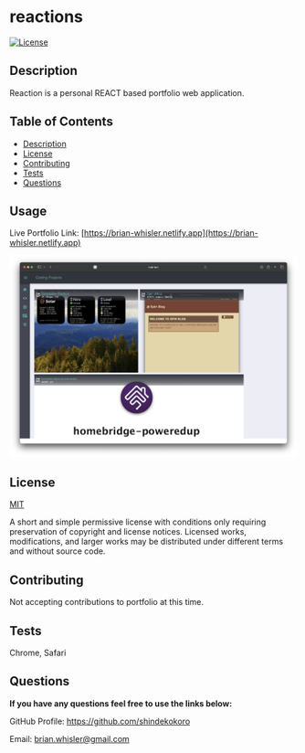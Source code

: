 # reactions

[![License](https://img.shields.io/github/license/shindekokoro/reactions)](http://choosealicense.com/licenses/mit/)

## Description

Reaction is a personal REACT based portfolio web application.

## Table of Contents

- [Description](#description)
- [License](#license)
- [Contributing](#contributing)
- [Tests](#tests)
- [Questions](#questions)

## Usage

Live Portfolio Link: [https://brian-whisler.netlify.app](https://brian-whisler.netlify.app)
<p align="center">
<img src="https://raw.githubusercontent.com/shindekokoro/reactions/main/preview.png">
</p>

## License

[MIT](http://choosealicense.com/licenses/mit/)

A short and simple permissive license with conditions only requiring preservation of copyright and license notices. Licensed works, modifications, and larger works may be distributed under different terms and without source code.

## Contributing

Not accepting contributions to portfolio at this time.


## Tests

Chrome, Safari

## Questions

**If you have any questions feel free to use the links below:**

GitHub Profile: https://github.com/shindekokoro

Email: brian.whisler@gmail.com

